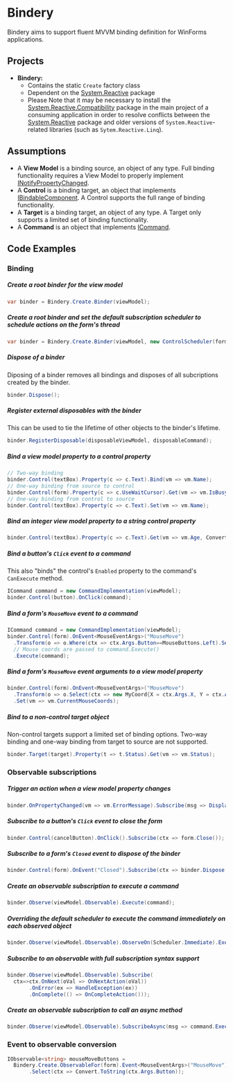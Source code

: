 Bindery
=======
Bindery aims to support fluent MVVM binding definition for WinForms applications.

Projects
--------
* **Bindery:** 
  * Contains the static `Create` factory class 
  * Dependent on the [System.Reactive](https://www.nuget.org/packages/System.Reactive/) package
  * Please Note that it may be necessary to install the [System.Reactive.Compatibility](https://www.nuget.org/packages/System.Reactive.Compatibility/) package in the main project of 
    a consuming application in order to resolve conflicts between the [System.Reactive](https://www.nuget.org/packages/System.Reactive/) package 
    and older versions of `System.Reactive`-related libraries (such as `Sytem.Reactive.Linq`).

Assumptions
-----------
* A **View Model** is a binding source, an object of any type. Full binding functionality requires a View Model to properly implement
 [INotifyPropertyChanged](https://docs.microsoft.com/en-us/dotnet/api/system.componentmodel.inotifypropertychanged).
* A **Control** is a binding target, an object that implements [IBindableComponent](https://docs.microsoft.com/en-us/dotnet/api/system.windows.forms.ibindablecomponent). 
A Control supports the full range of binding functionality.
* A **Target** is a binding target, an object of any type. A Target only supports a limited set of binding functionality.
* A **Command** is an object that implements [ICommand](https://docs.microsoft.com/en-us/dotnet/api/system.windows.input.icommand).

Code Examples
-------------
### Binding
##### Create a root binder for the view model
```C#
var binder = Bindery.Create.Binder(viewModel);
```
##### Create a root binder and set the default subscription scheduler to schedule actions on the form's thread
```C#
var binder = Bindery.Create.Binder(viewModel, new ControlScheduler(form));
```
##### Dispose of a binder
Diposing of a binder removes all bindings and disposes of all subcriptions created by the binder.
```C#
binder.Dispose();
```
##### Register external disposables with the binder
This can be used to tie the lifetime of other objects to the binder's lifetime.
```C#
binder.RegisterDisposable(disposableViewModel, disposableCommand);
```
##### Bind a view model property to a control property
```C#
// Two-way binding
binder.Control(textBox).Property(c => c.Text).Bind(vm => vm.Name); 
// One-way binding from source to control
binder.Control(form).Property(c => c.UseWaitCursor).Get(vm => vm.IsBusy); 
// One-way binding from control to source
binder.Control(textBox).Property(c => c.Text).Set(vm => vm.Name); 
```
##### Bind an integer view model property to a string control property
```C#
binder.Control(textBox).Property(c => c.Text).Get(vm => vm.Age, Convert.ToString);
```
##### Bind a button's `Click` event to a command
This also "binds" the control's `Enabled` property to the command's `CanExecute` method.
```C#
ICommand command = new CommandImplementation(viewModel);
binder.Control(button).OnClick(command);
```
##### Bind a form's `MouseMove` event to a command
```C#
ICommand command = new CommandImplementation(viewModel);
binder.Control(form).OnEvent<MouseEventArgs>("MouseMove")
  .Transform(o => o.Where(ctx => ctx.Args.Button==MouseButtons.Left).Select(ctx => new {ctx.Args.X, ctx.Args.Y})) 
  // Mouse coords are passed to command.Execute()
  .Execute(command);
```
##### Bind a form's `MouseMove` event arguments to a view model property
```C#
binder.Control(form).OnEvent<MouseEventArgs>("MouseMove")
  .Transform(o => o.Select(ctx => new MyCoord{X = ctx.Args.X, Y = ctx.Args.Y}))
  .Set(vm => vm.CurrentMouseCoords);
```
##### Bind to a non-control target object
Non-control targets support a limited set of binding options. Two-way binding and one-way binding from target to source are not supported.
```C#
binder.Target(target).Property(t => t.Status).Get(vm => vm.Status);
```
### Observable subscriptions

##### Trigger an action when a view model property changes
```C#
binder.OnPropertyChanged(vm => vm.ErrorMessage).Subscribe(msg => DisplayErrorDialog(msg));
```
##### Subscribe to a button's `Click` event to close the form
```C#
binder.Control(cancelButton).OnClick().Subscribe(ctx => form.Close());
```
##### Subscribe to a form's `Closed` event to dispose of the binder
```C#
binder.Control(form).OnEvent("Closed").Subscribe(ctx => binder.Dispose());
```
##### Create an observable subscription to execute a command
```C#
binder.Observe(viewModel.Observable).Execute(command);
```
##### Overriding the default scheduler to execute the command immediately on each observed object
```C#
binder.Observe(viewModel.Observable).ObserveOn(Scheduler.Immediate).Execute(command);
```
##### Subscribe to an observable with full subscription syntax support
```C#
binder.Observe(viewModel.Observable).Subscribe(
  ctx=>ctx.OnNext(oVal => OnNextAction(oVal))
       .OnError(ex => HandleException(ex))
       .OnComplete(() => OnCompleteAction()));
```
##### Create an observable subscription to call an async method
```C#
binder.Observe(viewModel.Observable).SubscribeAsync(msg => command.ExecuteAsync(msg.Value));
```
### Event to observable conversion
```C#
IObservable<string> mouseMoveButtons =
  Bindery.Create.ObservableFor(form).Event<MouseEventArgs>("MouseMove")
       .Select(ctx => Convert.ToString(ctx.Args.Button));
```
